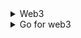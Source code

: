 <details>
<summary>Web3</summary>

1. [Voting DApp Demonstration](https://youtu.be/JIqDT34hH2k)
1. [bip32](https://github.com/bitcoinjs/bip32)
1. [Sign and Verify messages with React.js and MetaMask](https://youtu.be/vhUjCLYlnMM)
1. [JAVASCRIPT API LIBRARIES](https://ethereum.org/en/developers/docs/apis/javascript/)
1. [Interact with Smart Contracts in React w/ Web3.js | Beginner Web3 Tutorial](https://youtu.be/h9PdvEDuZS8)
1. [Create A Voting dApp Using Ethers.js](https://youtube.com/playlist?list=PLQbzkJk10-f4vO1hbVebswcSodaUYIeKp)
1. [0x NFT swap SDK](https://docs.swapsdk.xyz/)
1. [Beginner Voting dApp with Solidity, React, Ethers.js, hardhat | Solidity #8 | Hope NLC](https://youtu.be/wsu5Qi_Tt3k)
1. [Working with Accounts in Web3](https://youtube.com/playlist?list=PLjItgYqIzJ9VovuWZGOxb670EBmaOaLMz)
1. [Moralis NFT API](https://moralis.io/nft-api/?utm_source=gads&utm_campaign=16266082949&utm_medium=142783522731&network=g&device=c&gclid=Cj0KCQjwguGYBhDRARIsAHgRm4-QhTXsh-XKAoe8UTLTtTG_dKgyqyEJ5XRoVg5-_leg14T1s74uiEIaAj88EALw_wcB)
1. [Golang-Ethereum](https://youtube.com/playlist?list=PLay9kDOVd_x7hbhssw4pTKZHzzc6OG0e_)

</details>

<details>
<summary>Go for web3</summary>

1. [Working With Ethereum Blocks and Transactions using Golang - Build a DApp with Golang](https://youtu.be/LJLAi4AmqjM)
1. [A Step By Step Guide To Testing and Deploying Ethereum Smart Contracts in Go](https://hackernoon.com/a-step-by-step-guide-to-testing-and-deploying-ethereum-smart-contracts-in-go-9fc34b178d78)

</details>
